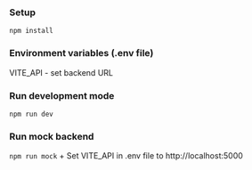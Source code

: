 ### Setup
`npm install`

### Environment variables (.env file)
VITE_API - set backend URL

### Run development mode
`npm run dev`

### Run mock backend
`npm run mock` + Set VITE_API in .env file to http://localhost:5000